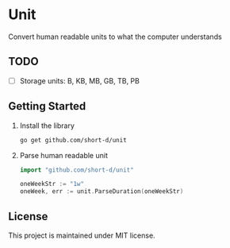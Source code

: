 # Unit

Convert human readable units to what the computer understands

## TODO

- [ ] Storage units: B, KB, MB, GB, TB, PB

## Getting Started

1. Install the library
    
    ```bash
    go get github.com/short-d/unit
    ```

1. Parse human readable unit

   ```go
   import "github.com/short-d/unit"

   oneWeekStr := "1w"
   oneWeek, err := unit.ParseDuration(oneWeekStr)
   ```

## License

This project is maintained under MIT license.